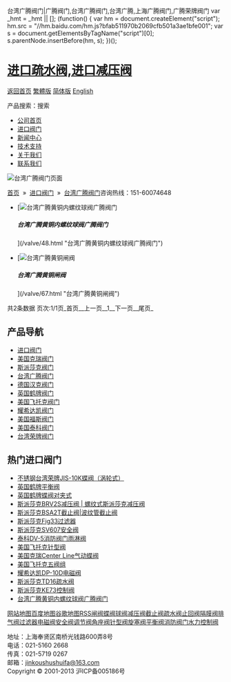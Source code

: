  台湾广腾阀门|广腾阀门,台湾广腾阀门,台湾广腾,上海广腾阀门,广腾荣牌阀门     var \_hmt = \_hmt || \[\]; (function() { var hm = document.createElement("script"); hm.src = "//hm.baidu.com/hm.js?bfab511970b2069cfb501a3ae1bfe001"; var s = document.getElementsByTagName("script")\[0\]; s.parentNode.insertBefore(hm, s); })();

# [进口疏水阀,进口减压阀](/)

[返回首页](/ "home") [繁體版](/tw.html "切換到繁體中文版") [简体版](/ "切换到简体中文版") [English](/en.html "Switch to English Version")

产品搜索：搜索

-   [公司首页](/ "公司首页")
-   [进口阀门](/valves/2.html "进口阀门")
-   [新闻中心](/valves/110.html "新闻中心")
-   [技术支持](/valves/111.html "技术支持")
-   [关于我们](/about.html "新闻中心")
-   [联系我们](/contact.html "技术支持")

![台湾广腾阀门页面](/skin/web/img/header_pd.jpg)

[首页](/)  »  [进口阀门](/valves/2.html)  »  [台湾广腾阀门](/valves/35.html)咨询热线：151-60074648

-   [![台湾广腾黄铜内螺纹球阀广腾阀门](/pic/uploadimg/2014-3/20143142132227998.jpg)
    
    ##### 台湾广腾黄铜内螺纹球阀广腾阀门
    
    
    
    ](/valve/48.html "台湾广腾黄铜内螺纹球阀广腾阀门")
-   [![台湾广腾黄铜闸阀](/pic/uploadimg/2014-3/201431422551051110.jpg)
    
    ##### 台湾广腾黄铜闸阀
    
    
    
    ](/valve/67.html "台湾广腾黄铜闸阀")

共2条数据 页次:1/1页_首页__上一页__1__下一页__尾页_

## 产品导航

-   [进口阀门](/valves/2.html "进口阀门")
-   [美国克瑞阀门](/valves/33.html)
-   [斯派莎克阀门](/valves/34.html)
-   [台湾广腾阀门](/valves/35.html)
-   [德国汉克阀门](/valves/36.html)
-   [英国鹤牌阀门](/valves/37.html)
-   [美国飞托克阀门](/valves/38.html)
-   [耀希达凯阀门](/valves/39.html)
-   [美国福斯阀门](/valves/40.html)
-   [美国泰科阀门](/valves/41.html)
-   [台湾荣牌阀门](/valves/42.html)

## 热门进口阀门

-   [不锈钢台湾荣牌JIS-10K蝶阀（涡轮式）](/valve/55.html "不锈钢台湾荣牌JIS-10K蝶阀（涡轮式）")
-   [英国鹤牌平衡阀](/valve/50.html "英国鹤牌平衡阀")
-   [英国鹤牌蝶阀对夹式](/valve/69.html "英国鹤牌蝶阀对夹式")
-   [斯派莎克BRV2S减压阀 | 螺纹式斯派莎克减压阀](/valve/90.html "斯派莎克BRV2S减压阀 | 螺纹式斯派莎克减压阀")
-   [斯派莎克BSA2T截止阀|波纹管截止阀](/valve/97.html "斯派莎克BSA2T截止阀|波纹管截止阀")
-   [斯派莎克Fig33过滤器](/valve/104.html "斯派莎克Fig33过滤器")
-   [斯派莎克SV607安全阀](/valve/47.html "斯派莎克SV607安全阀")
-   [泰科DV-5消防阀门雨淋阀](/valve/54.html "泰科DV-5消防阀门雨淋阀")
-   [美国飞托克针型阀](/valve/70.html "美国飞托克针型阀")
-   [美国克瑞Center Line气动蝶阀](/valve/44.html "美国克瑞Center Line气动蝶阀")
-   [美国飞托克五阀组](/valve/51.html "美国飞托克五阀组")
-   [耀希达凯DP-10D电磁阀](/valve/71.html "耀希达凯DP-10D电磁阀")
-   [斯派莎克TD16疏水阀](/valve/92.html "斯派莎克TD16疏水阀")
-   [斯派莎克KE73控制阀](/valve/106.html "斯派莎克KE73控制阀")
-   [台湾广腾黄铜内螺纹球阀广腾阀门](/valve/48.html "台湾广腾黄铜内螺纹球阀广腾阀门")

[网站地图](/sitemap.html "网站地图")[百度地图](/baidu.xml)[谷歌地图](/google.xml)[RSS](/rss.xml)[闸阀](/valves/27.html)[蝶阀](/valves/30.html)[球阀](/valves/43.html)[减压阀](/valves/44.html)[截止阀](/valves/45.html)[疏水阀](/valves/46.html)[止回阀](/valves/47.html)[隔膜阀](/valves/48.html)[排气阀](/valves/49.html)[过滤器](/valves/50.html)[电磁阀](/valves/51.html)[安全阀](/valves/52.html)[调节阀](/valves/53.html)[角座阀](/valves/54.html)[针型阀](/valves/55.html)[旋塞阀](/valves/56.html)[平衡阀](/valves/57.html)[消防阀门](/valves/58.html)[水力控制阀](/valves/59.html)

地址：上海奉贤区南桥光钱路600弄8号  
电话：021-5160 2668  
传真：021-5719 0267  
邮箱：jinkoushushuifa@163.com  
Copyright © 2001-2013 沪ICP备005186号